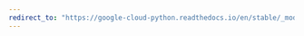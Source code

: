 ```yaml
---
redirect_to: "https://google-cloud-python.readthedocs.io/en/stable/_modules/google/cloud/runtimeconfig/client.html"
---
```

